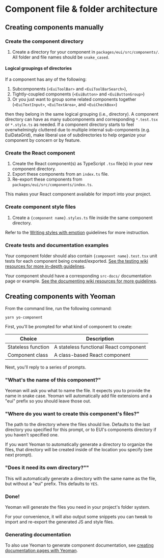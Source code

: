 # Component file & folder architecture

## Creating components manually

### Create the component directory

1. Create a directory for your component in `packages/eui/src/components/`. All folder and file names should be `snake_cased`.

#### Logical groupings of directories

If a component has any of the following:

1. Subcomponents (`<EuiToolBar>` and `<EuiToolBarSearch>`),
2. Tightly-coupled components (`<EuiButton>` and `<EuiButtonGroup>`)
3. Or you just want to group some related components together (`<EuiTextInput>`, `<EuiTextArea>`, and `<EuiCheckBox>`)

then they belong in the same logical grouping (i.e., directory). A component directory can have as many subcomponents and corresponding `*.test.tsx` or `*.style.ts` as needed. If a component directory starts to feel overwhelmingly cluttered due to multiple internal sub-components (e.g. EuiDataGrid), make liberal use of subdirectories to help organize your component by concern or by feature.

### Create the React component

1. Create the React component(s) as TypeScript `.tsx` file(s) in your new component directory.
2. Export these components from an `index.ts` file.
3. Re-export these components from `packages/eui/src/components/index.ts`.

This makes your React component available for import into your project.

### Create component style files

1. Create a `{component name}.styles.ts` file inside the same component directory.

Refer to the [Writing styles with emotion](./writing-styles-with-emotion.md) guidelines for more instruction.

### Create tests and documentation examples

Your component folder should also contain `{component name}.test.tsx` unit tests for each component being created/exported. [See the testing wiki resources for more in-depth guidelines](../testing/).

Your component should have a corresponding `src-docs/` documentation page or example. [See the documenting wiki resources for more guidelines](../documenting/).

## Creating components with Yeoman

From the command line, run the following command:

```shell
yarn yo-component
```

First, you'll be prompted for what kind of component to create:

| Choice             | Description                               |
|--------------------|-------------------------------------------|
| Stateless function | A stateless functional React component    |
| Component class    | A class-based React component             |

Next, you'll reply to a series of prompts.

### "What's the name of this component?"

Yeoman will ask you what to name the file. It expects you to provide the name in snake case. Yeoman will automatically add file extensions and a "eui" prefix so you should leave those out.

### "Where do you want to create this component's files?"

The path to the directory where the files should live. Defaults to the last directory you specified for this prompt, or to EUI's components directory if you haven't specified one.

If you want Yeoman to automatically generate a directory to organize the files, that directory will be created inside of the location you specify (see next prompt).

### "Does it need its own directory?""

This will automatically generate a directory with the same name as the file, but without a "eui" prefix. This defaults to `YES`.

### Done!

Yeoman will generate the files you need in your project's folder system.

For your convenience, it will also output some snippets you can tweak to import and re-export the generated JS and style files.

### Generating documentation

To also use Yeoman to generate component documentation, see [creating documentation pages with Yeoman](../documenting/creating-documentation-pages.md#creating-documentation-pages-with-yeoman).
